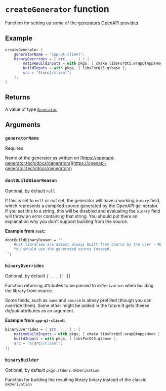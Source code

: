 # `createGenerator` function

Function for setting up some of the [generators OpenAPI provides](https://openapi-generator.tech/docs/generators)

## Example

```nix
createGenerator {
    generatorName = "cpp-qt-client";
    binaryOverrides = { src, ... } : {
        nativeBuildInputs = with pkgs; [ cmake libsForQt5.wrapQtAppsHook ];
        buildInputs = with pkgs; [ libsForQt5.qtbase ];
        src = "${src}/client";
    };
}
```

## Returns

A value of type [`Generator`](../types/generator.md)

## Arguments

### `generatorName`

Required

Name of the generator as written on [https://openapi-generator.tech/docs/generators](https://openapi-generator.tech/docs/generators)

### `dontBuildBinarReason`

Optional, by default `null`

If this is set to `null` or not set, the generator will have a working `binary` field, which represents a compiled source generated by the OpenAPI ge-nerator.\
If you set this to a string, this will be disabled and evaluating the `binary` field will throw an error containing that string. You should put there an explanation why you don't support building from the source.

**Example from `rust`:**

```nix
dontBuildBinaryReason = ''
    Rust libraries are almost always built from source by the user - Rust libraries are not often obtained as binaries.
    You should use the generated source instead.
'';
```

### `binaryOverrides`

Optional, by default `{ ... }: {}`

Function returning attributes to be passed to `mkDerivation` when building the library from source.

Some fields, such as `name` and `source` is alreay prefilled (though you can override them). Some other might be added in the future.It gets theese _default_ attributes as an argument.

**Example from `cpp-qt-client`:**

```nix
binaryOverrides = { src, ... } : {
    nativeBuildInputs = with pkgs; [ cmake libsForQt5.wrapQtAppsHook ];
    buildInputs = with pkgs; [ libsForQt5.qtbase ];
    src = "${src}/client";
};
```

### `binaryBuilder`

Optional, by default `pkgs.stdenv.mkDerivation`

Function for building the resulting library binary instead of the classic `mkDerivation`
